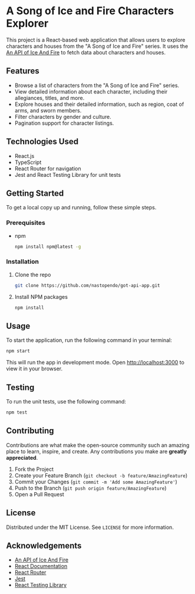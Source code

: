 # A Song of Ice and Fire Characters Explorer

This project is a React-based web application that allows users to explore characters and houses from the "A Song of Ice and Fire" series. It uses the [An API of Ice And Fire](https://anapioficeandfire.com/) to fetch data about characters and houses.

## Features

- Browse a list of characters from the "A Song of Ice and Fire" series.
- View detailed information about each character, including their allegiances, titles, and more.
- Explore houses and their detailed information, such as region, coat of arms, and sworn members.
- Filter characters by gender and culture.
- Pagination support for character listings.

## Technologies Used

- React.js
- TypeScript
- React Router for navigation
- Jest and React Testing Library for unit tests

## Getting Started

To get a local copy up and running, follow these simple steps.

### Prerequisites

- npm
  ```sh
  npm install npm@latest -g
  ```

### Installation

1. Clone the repo
   ```sh
   git clone https://github.com/nastopendo/got-api-app.git
   ```
2. Install NPM packages
   ```sh
   npm install
   ```

## Usage

To start the application, run the following command in your terminal:

```sh
npm start
```

This will run the app in development mode. Open [http://localhost:3000](http://localhost:3000) to view it in your browser.

## Testing

To run the unit tests, use the following command:

```sh
npm test
```

## Contributing

Contributions are what make the open-source community such an amazing place to learn, inspire, and create. Any contributions you make are **greatly appreciated**.

1. Fork the Project
2. Create your Feature Branch (`git checkout -b feature/AmazingFeature`)
3. Commit your Changes (`git commit -m 'Add some AmazingFeature'`)
4. Push to the Branch (`git push origin feature/AmazingFeature`)
5. Open a Pull Request

## License

Distributed under the MIT License. See `LICENSE` for more information.

## Acknowledgements

- [An API of Ice And Fire](https://anapioficeandfire.com/)
- [React Documentation](https://reactjs.org/)
- [React Router](https://reactrouter.com/)
- [Jest](https://jestjs.io/)
- [React Testing Library](https://testing-library.com/docs/react-testing-library/intro/)
